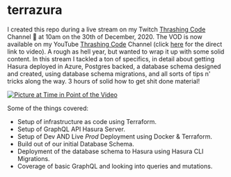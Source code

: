 # terrazura

I created this repo during a live stream on my Twitch [Thrashing Code](https://www.twitch.tv/thrashingcode) Channel 🤘 at 10am on the 30th of December, 2020. The VOD is now available on my YouTube [Thrashing Code](https://youtube.com/thrashingcode) Channel (click [here](https://youtu.be/7glsC88h2Ss) for the direct link to video). A rough as hell year, but wanted to wrap it up with some solid content. In this stream I tackled a ton of specifics, in detail about getting Hasura deployed in Azure, Postgres backed, a database schema designed and created, using database schema migrations, and all sorts of tips n' tricks along the way. 3 hours of solid how to get shit done material!

[![Picture at Time in Point of the Video](https://i1.wp.com/compositecode.blog/wp-content/uploads/2021/02/CleanShot-2021-02-19-at-13.56.22.png)](https://youtu.be/7glsC88h2Ss)

Some of the things covered:

* Setup of infrastructure as code using Terraform.
* Setup of GraphQL API Hasura Server.
* Setup of Dev AND Live *Prod* Deployment using Docker & Terraform.
* Build out of our initial Database Schema.
* Deployment of the database schema to Hasura using Hasura CLI Migrations.
* Coverage of basic GraphQL and looking into queries and mutations.
